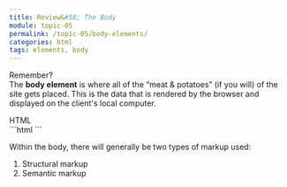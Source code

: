 ```yaml
---
title: Review&#58; The Body
module: topic-05
permalink: /topic-05/body-elements/
categories: html
tags: elements, body
---
```


<div class="divider-heading"></div>

<p><span class="remember-text">Remember?</span><br/>
The <b>body element</b> is where all of the “meat & potatoes” (if you will) of the site gets placed. This is the data that is rendered by the browser and displayed on the client's local computer.</p>


<div class="code-heading">
  <span class="html">HTML</span>
</div>
```html
<!DOCTYPE html>
<html lang="en">
  <head>
    <!-- Metadata and information about your site, not visible to visitors. -->
    <title>My Way-Cool Awesome Site!</title>
  </head>

  <body>
    <!-- My “Way-Cool Awesome Site” contents, visible to visitors. -->
  </body>
</html>
```


Within the body, there will generally be two types of markup used:

1. Structural markup
2. Semantic markup
